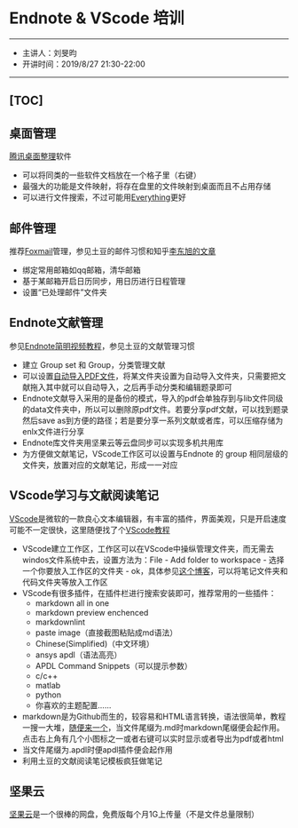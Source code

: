 # Endnote & VScode 培训

---
* 主讲人：刘旻昀
* 开讲时间：2019/8/27 21:30-22:00
---

[TOC]
---
## 桌面管理
[腾讯桌面整理](https://pc.qq.com/detail/5/detail_23125.html)软件
- 可以将同类的一些软件文档放在一个格子里（右键）
- 最强大的功能是文件映射，将存在盘里的文件映射到桌面而且不占用存储
- 可以进行文件搜索，不过可能用[Everything](https://www.voidtools.com/)更好


## 邮件管理
推荐[Foxmail](https://www.foxmail.com/)管理，参见土豆的邮件习惯和知乎[李东旭的文章](https://www.zhihu.com/question/19600890/answer/48234606)
- 绑定常用邮箱如qq邮箱，清华邮箱
- 基于某邮箱开启日历同步，用日历进行日程管理
- 设置“已处理邮件”文件夹

## Endnote文献管理
参见[Endnote简明视频教程](https://pan.baidu.com/s/1PnB1g-NF8ptiUtg5JxzsjQ)，参见土豆的文献管理习惯
- 建立 Group set 和 Group，分类管理文献
- 可以设置[自动导入PDF文件](https://jingyan.baidu.com/article/3c343ff7a5ef580d377963f8.html)，将某文件夹设置为自动导入文件夹，只需要把文献拖入其中就可以自动导入，之后再手动分类和编辑题录即可
- Endnote文献导入采用的是备份的模式，导入的pdf会单独存到与lib文件同级的data文件夹中，所以可以删除原pdf文件。若要分享pdf文献，可以找到题录然后save as到方便的路径；若是要分享一系列文献或者库，可以压缩存储为enlx文件进行分享
- Endnote库文件夹用坚果云等云盘同步可以实现多机共用库
- 为方便做文献笔记，VScode工作区可以设置与Endnote 的 group 相同层级的文件夹，放置对应的文献笔记，形成一一对应

## VScode学习与文献阅读笔记
[VScode](https://code.visualstudio.com/)是微软的一款良心文本编辑器，有丰富的插件，界面美观，只是开启速度可能不一定很快，这里随便找了个[VScode教程](https://www.jianshu.com/p/11554732b323)

- VScode建立工作区，工作区可以在VScode中操纵管理文件夹，而无需去windos文件系统中去，设置方法为：File - Add folder to workspace - 选择一个你要放入工作区的文件夹 - ok，具体参见[这个博客](https://www.jianshu.com/p/25706af1f6a7)，可以将笔记文件夹和代码文件夹等放入工作区
- VScode有很多插件，在插件栏进行搜索安装即可，推荐常用的一些插件：
  - markdown all in one
  - markdown preview enchenced
  - markdownlint
  - paste image（直接截图粘贴成md语法）
  - Chinese(Simplified)（中文环境）
  - ansys apdl（语法高亮）
  - APDL Command Snippets（可以提示参数）
  - c/c++
  - matlab
  - python
  - 你喜欢的主题配置……
- markdown是为Github而生的，较容易和HTML语言转换，语法很简单，教程一搜一大堆，[随便来一个](https://www.jianshu.com/p/335db5716248)，当文件尾缀为.md时markdown尾缀便会起作用。点击右上角有几个小图标之一或者右键可以实时显示或者导出为pdf或者html
- 当文件尾缀为.apdl时便apdl插件便会起作用
- 利用土豆的文献阅读笔记模板疯狂做笔记
## 坚果云
[坚果云](https://www.jianguoyun.com/s/downloads)是一个很棒的网盘，免费版每个月1G上传量（不是文件总量限制）